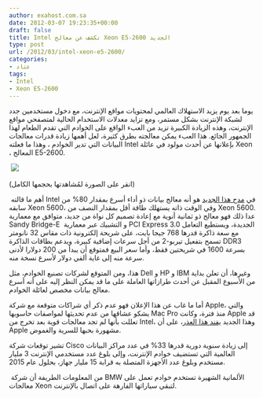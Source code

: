 ```yaml
---
author: exahost.com.sa
date: 2012-03-07 19:23:35+00:00
draft: false
title: Intel تكشف عن معالج Xeon E5-2600 الجديد
type: post
url: /2012/03/intel-xeon-e5-2600/
categories:
- عتاد
tags:
- Intel
- Xeon E5-2600
---
```


يوما بعد يوم يزيد الاستهلاك العالمي لمحتويات مواقع الإنترنت، مع دخول مستخدمين جدد لشبكة الإنترنت بشكل مستمر، ومع تزايد معدلات الاستخدام الحالية لمتصفحي مواقع الإنترنت، وهذه الزيادة الكبيرة تزيد من العبء الواقع على الخوادم التي تقدم الطعام لهذا الجمهور الجائع. هذا العبء يمكن معالجته بطرق كثيرة، لعل أهمها زيادة قدرات معالجات البيانات التي تدير الخوادم ، وهذا ما فعلته Intel بإعلانها عن أحدث مولود في عائلة Xeon ، المعالج E5-2600.




 [![](https://www.it-scoop.com/wp-content/uploads/2012/03/Xeon-E5-2600.png)
](https://www.it-scoop.com/wp-content/uploads/2012/03/Xeon-E5-2600.png)




(انقر على الصورة لمُشاهدتها بحجمها الكامل)




 أهم ما قالته Intel في [مدح هذا الجديد](http://www.intel.com/content/www/us/en/processors/xeon/xeon-processor-5000-sequence.html) هو أنه معالج بيانات ذو أداء أسرع بمقدار 80% من سابقه Xeon 5600، وفي الوقت ذاته يستهلك طاقة أقل بمقدار النصف من Xeon 5600. عدا ذلك فهو معالج ذو ثمانية أنوية مع إعادة تصميم كل نواة من جديد، متوافق مع معمارية Sandy Bridge-E  و التشبيك عبر معمارية PCI Express 3.0 الجديدة، ويستطيع التعامل مع سعة ذاكرة قدرها 768 جيجا بايت، على شريحة إلكترونية ذات مقاس 32 نانومتر تسمح بتفعيل تيربو-2 من أجل سرعات إضافية كبيرة، ويدعم بطاقات الذاكرة DDR3 بسرعة 1600 في شريحتين فقط، وأما سعر البيع فمتوقع أن يبدأ من 200 دولارا لأدنى سرعة منه إلى غاية ألفي دولار لأسرع نسخة منه.




هذا، ومن المتوقع لشركات تصنيع الخوادم، مثل Dell و HP و IBM وغيرها، أن تعلن بداية من الأسبوع المقبل عن أحدث طرازاتها العاملة على ما قد يمكن النظر إليه على أنه أسرع معالج بيانات مخصص لعائلة الخوادم.




أما ما غاب عن هذا الإعلان فهو عدم ذكر أي شراكات متوقعة مع شركة Apple، والتي يشكو عشاقها من عدم تحديثها لمواصفات حاسوبها Mac Pro منذ فترة، وكانت Apple قد تعللت بأنها لم تجد معالجات قوية بعد تخرج من Intel، وهذا الجديد [يفند هذا العذر](http://www.electronista.com/articles/12/03/06/intel.xeon.e5.2600.given.official.arrival/)، على أن Apple مشهورة بحبها للسرية والغموض.




تشير توقعات شركة Cisco إلى زيادة سنوية دورية قدرها 33% في عدد مراكز البيانات العالمية التي تستضيف خوادم الإنترنت، وإلى بلوغ عدد مستخدمي الإنترنت 3 مليار مستخدم وبلوغ عدد الأجهزة المتصلة به قرابة 15 مليار جهاز، بحلول عام 2015.




 من المعلومات الطريفة أن شركة BMW الألمانية الشهيرة تستخدم خوادم تعمل على معالجات Xeon لتبقي سياراتها الفارهة على اتصال بالإنترنت.

